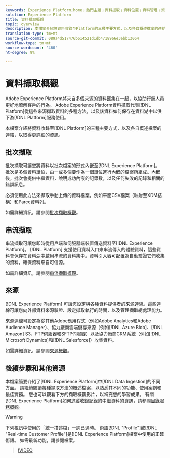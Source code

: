 ```yaml
---
keywords: Experience Platform;home；熱門主題；資料提取；資料位置；資料管理；資料管理；世系；batch;Batch；收錄資料
solution: Experience Platform
title: 資料擷取概觀
topic: overview
description: 本檔案介紹將資料收錄至Platform的三種主要方式，以及各自概述檔案的連結，以取得更詳細的資訊。
translation-type: tm+mt
source-git-commit: 089a4d517476b614521d1db4718966e3ebb13064
workflow-type: tm+mt
source-wordcount: '460'
ht-degree: 9%

---
```



# 資料擷取概觀

Adobe Experience Platform將來自多個來源的資料匯集在一起，以協助行銷人員更好地瞭解客戶的行為。 Adobe Experience Platform資料擷取代表[!DNL Platform]從這些來源擷取資料的多種方法，以及該資料如何保存在資料湖中以供下游[!DNL Platform]服務使用。

本檔案介紹將資料收錄至[!DNL Platform]的三種主要方式，以及各自概述檔案的連結，以取得更詳細的資訊。

## 批次擷取

批次擷取可讓您將資料以批次檔案的形式內嵌至[!DNL Experience Platform]。 批次是多個資料單位，由一或多個要作為一個單位進行內嵌的檔案所組成。內嵌後，批次會提供中繼資料，說明成功內嵌的記錄數，以及任何失敗的記錄和相關的錯誤訊息。

必須使用此方法來擷取手動上傳的資料檔案，例如平面CSV檔案（映射至XDM結構）和Parce資料列。

如需詳細資訊，請參閱[批次擷取概觀](./batch-ingestion/overview.md)。

## 串流擷取

串流擷取可讓您即時從用戶端和伺服器端裝置傳送資料至[!DNL Experience Platform]。 [!DNL Platform] 支援使用資料入口來串流傳入的體驗資料，這些資料會保存在資料湖中啟用串流的資料集中。資料引入器可配置為自動驗證它們收集的資料，確保資料來自可信源。

如需詳細資訊，請參閱[串流擷取概觀](./streaming-ingestion/overview.md)。

## 來源

[!DNL Experience Platform] 可讓您設定與各種資料提供者的來源連線。這些連線可讓您向外部資料來源驗證、設定擷取執行的時間，以及管理擷取總處理能力。

來源連線可設定為從其他Adobe應用程式（例如Adobe Analytics和Adobe Audience Manager）、協力廠商雲端儲存來源（例如[!DNL Azure Blob]、[!DNL Amazon] S3、FTP伺服器和SFTP伺服器）以及協力廠商CRM系統（例如[!DNL Microsoft Dynamics]和[!DNL Salesforce]）收集資料。

如需詳細資訊，請參閱[來源概觀](../sources/home.md)。

## 後續步驟和其他資源

本檔案簡要介紹了[!DNL Experience Platform]中[!DNL Data Ingestion]的不同方面。 請繼續閱讀每種擷取方法的概述檔案，以熟悉其不同的功能、使用案例和最佳實務。 您也可以觀看下方的擷取概觀影片，以補充您的學習成果。 有關[!DNL Experience Platform]如何追蹤收錄記錄的中繼資料的資訊，請參閱[目錄服務概觀](../catalog/home.md)。

>[!WARNING]
>
>下列視訊中使用的「統一描述檔」一詞已過時。 術語[!DNL "Profile"]或[!DNL "Real-time Customer Profile"]是[!DNL Experience Platform]檔案中使用的正確術語。 如需最新功能，請參閱檔案。

>[!VIDEO](https://video.tv.adobe.com/v/27106?quality=12&learn=on)